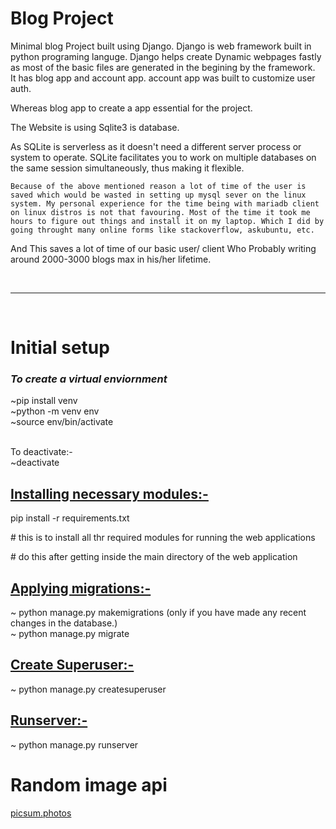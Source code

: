 # Blog Project
Minimal blog Project built using Django. 
Django is web framework built in python programing languge.
Django helps create Dynamic webpages fastly as most of the basic files are  generated in the begining by the framework.   
It has blog app and account app.
account app was built to customize user auth.

Whereas blog app to create a app essential for the project.

The Website is using Sqlite3 is database.

As SQLite is serverless as it doesn't need a different server process or system to operate. SQLite facilitates you to work on multiple databases on the same session simultaneously, thus making it flexible. 
    
    Because of the above mentioned reason a lot of time of the user is saved which would be wasted in setting up mysql sever on the linux system. My personal experience for the time being with mariadb client on linux distros is not that favouring. Most of the time it took me hours to figure out things and install it on my laptop. Which I did by going throught many online forms like stackoverflow, askubuntu, etc.


And This saves a lot of time of our basic user/ client Who Probably writing around 2000-3000 blogs max in his/her lifetime.




<br><hr><br>

# Initial setup 

<i><h3>To create a virtual enviornment</h3></i>

~pip install venv <br> ~python -m venv env <br>~source env/bin/activate

<br> To deactivate:-
<br>    ~deactivate

<h2><u>Installing necessary modules:-</u></h2>


pip install -r requirements.txt


\# this is to install all thr required modules for running the web applications

\# do this after getting inside the main directory of the web application



<u><h2>Applying migrations:-</u></h2>

~ python manage.py makemigrations (only if you have made any recent changes in the database.)<br>
~ python manage.py migrate<br>


<u><h2>Create Superuser:-</u></h2>

~ python manage.py createsuperuser


<u><h2>Runserver:-</u></h2>

~ python manage.py runserver

# Random image api

[picsum.photos](https://picsum.photos/)